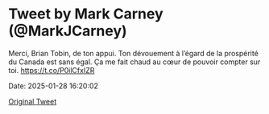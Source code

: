 # Tweet by Mark Carney (@MarkJCarney)

Merci, Brian Tobin, de ton appui. Ton dévouement à l’égard de la prospérité du Canada est sans égal. Ça me fait chaud au cœur de pouvoir compter sur toi. https://t.co/P0ilCfxIZR

Date: 2025-01-28 16:20:02

[Original Tweet](https://x.com/MarkJCarney/status/1884275251045097496)
